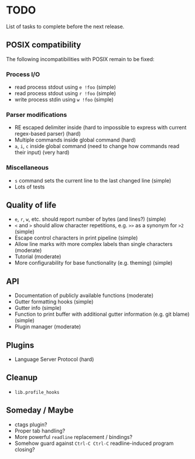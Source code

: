 # TODO

List of tasks to complete before the next release.

## POSIX compatibility

The following incompatibilities with POSIX remain to be fixed:

### Process I/O

- read process stdout using `e !foo` (simple)
- read process stdout using `r !foo` (simple)
- write process stdin using `w !foo` (simple)

### Parser modifications

- RE escaped delimiter inside (hard to impossible to express with current regex-based parser) (hard)
- Multiple commands inside global command (hard)
- `a`, `i`, `c` inside global command (need to change how commands read their input) (very hard)

### Miscellaneous

- `s` command sets the current line to the last changed line (simple)
- Lots of tests

## Quality of life

- `e`, `r`, `w`, etc. should report number of bytes (and lines?) (simple)
- `<` and `>` should allow character repetitions, e.g. `>>` as a synonym for `>2` (simple)
- Escape control characters in print pipeline (simple)
- Allow line marks with more complex labels than single characters (moderate)
- Tutorial (moderate)
- More configurability for base functionality (e.g. theming) (simple)

## API

- Documentation of publicly available functions (moderate)
- Gutter formatting hooks (simple)
- Gutter info (simple)
- Function to print buffer with additional gutter information (e.g. git blame) (simple)
- Plugin manager (moderate)

## Plugins

- Language Server Protocol (hard)

## Cleanup

- `lib.profile_hooks`

## Someday / Maybe

- ctags plugin?
- Proper tab handling?
- More powerful `readline` replacement / bindings?
- Somehow guard against `Ctrl-C Ctrl-C` readline-induced program closing?
